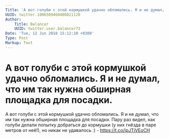 ```yaml
---
Title: 'А вот голуби с этой кормушкой удачно обломались. Я и не думал, что им так нужна обширная площадка для посадки.'
UUID: twitter.1006509460486021120
Author:
    Title: Balancer
    UUID: twitter.user.balancer73
Date: 'Tue, 12 Jun 2018 15:12:10 +0300'
Type: Post
Markup: Text
---
```


# А вот голуби с этой кормушкой удачно обломались. Я и не думал, что им так нужна обширная площадка для посадки.

А вот голуби с этой кормушкой удачно обломались. Я и не
думал, что им так нужна обширная площадка для посадки. Пару
раз видел, как голуби делали попытку добраться до кормушки
(у них гнёзда в паре метров от неё!), но никак не удавалось
:) - https://t.co/jpJTiVEoCH